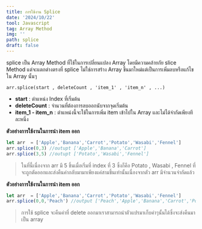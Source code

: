 ```yaml
---
title: การใช้งาน Splice
date: '2024/10/22'
tool: Javascript
tag: Array Method
img: ''
path: splice
draft: false
---
```

splice เป็น Array Method ที่ใช้ในการเปลี่ยนแปลง Array โดยมีความคล้ายกัย slice Method แต่จะแตกต่างตรงที่ splice ไม่ใช่การสร้าง Array ขึ้นมาใหม่แต่เป็นการเพิ่มลบหรือแก้ไขใน Array นั้นๆ

`arr.splice(start , deleteCount , 'item_1' , 'item_n' , ...)`
- **start** : ตำแหน่ง Index ที่เริ่มต้น
- **deleteCount** : จำนวนที่ต้องการลบออกนับจากจุดเริ่มต้น
- **item_1 - item_n** : ตำแหน่งนี้จะใช้ในการเพิ่ม item เข้าไปใน Array และไม่ได้จำกัดเพียงทีละหนึ่ง

**ตัวอย่างการใช้งานในการนำ item ออก**
```js
let arr  = ['Apple','Banana','Carrot','Potato','Wasabi','Fennel']
arr.splice(0,3) //outupt ['Apple','Banana','Carrot']
arr.splice(3,5) //outupt ['Potato','Wasabi','Fennel']
```
> ในที่นี้เนื่องจาก arr มี 5 ชิ้นเมื่อเริ่มที่ index ที่ 3 ซึ่งก็คือ Potato , Wasabi , Fennel ที่จะถูกตัดออกและส่งคืนค่ากลับมามาเพียงแค่สามชิ้นเท่านั้นเนื่องจากตัว arr มีจำนวนจำกัดแล้ว


**ตัวอย่างการใช้งานในการนำ item ออก**
```js
let arr  = ['Apple','Banana','Carrot','Potato','Wasabi','Fennel']
arr.splice(0,0,'Peach') //output ['Peach','Apple','Banana','Carrot','Potato','Wasabi','Fennel']
```
> การใช้ splice จะคืนค่าที่ delete ออกมาเราสามารถนำตัวแปรมาเก็บค่าๆนั้นได้ซึ่งจะส่งคืนมาเป็น array
